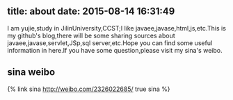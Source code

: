 title: about
date: 2015-08-14 16:31:49
---
I am yujie,study in JilinUniversity,CCST;I like javaee,javase,html,js,etc.This is my github's blog,there will be some sharing sources about javaee,javase,servlet,JSp,sql server,etc.Hope you can find some useful information in here.If you have some question,please visit my sina's weibo.
## sina weibo
{% link sina http://weibo.com/2326022685/ true sina %}